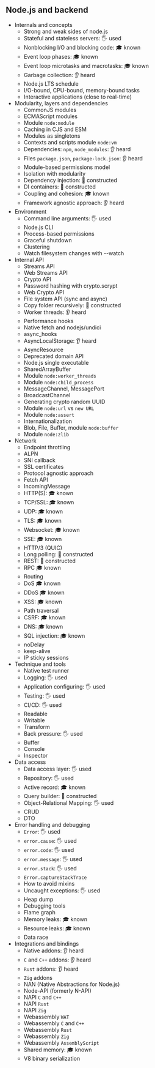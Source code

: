## Node.js and backend

- Internals and concepts
  - Strong and weak sides of node.js
  - Stateful and stateless servers: 🖐 used
  - Nonblocking I/O and blocking code: 🎓 known
  - Event loop phases: 🎓 known
  - Event loop microtasks and macrotasks: 🎓 known
  - Garbage collection: 👂 heard
  - Node.js LTS schedule
  - I/O-bound, CPU-bound, memory-bound tasks
  - Interactive applications (close to real-time)
- Modularity, layers and dependencies
  - CommonJS modules
  - ECMAScript modules
  - Module `node:module`
  - Caching in CJS and ESM
  - Modules as singletons
  - Contexts and scripts module `node:vm`
  - Dependencies: `npm`, `node_modules`: 👂 heard
  - Files `package.json`, `package-lock.json`: 👂 heard
  - Module-based permissions model
  - Isolation with modularity
  - Dependency injection: 🚀 constructed
  - DI containers: 🚀 constructed
  - Coupling and cohesion: 🎓 known
  - Framework agnostic approach: 👂 heard
- Environment
  - Command line arguments: 🖐 used
  - Node.js CLI
  - Process-based permissions
  - Graceful shutdown
  - Clustering
  - Watch filesystem changes with --watch
- Internal API
  - Streams API
  - Web Streams API
  - Crypto API
  - Password hashing with crypto.scrypt
  - Web Crypto API
  - File system API (sync and async)
  - Copy folder recursively: 🚀 constructed
  - Worker threads: 👂 heard
  - Performance hooks
  - Native fetch and nodejs/undici
  - async_hooks
  - AsyncLocalStorage: 👂 heard
  - AsyncResource
  - Deprecated domain API
  - Node.js single executable
  - SharedArrayBuffer
  - Module `node:worker_threads`
  - Module `node:child_process`
  - MessageChannel, MessagePort
  - BroadcastChannel
  - Generating crypto random UUID
  - Module `node:url` vs `new URL`
  - Module `node:assert`
  - Internationalization
  - Blob, File, Buffer, module `node:buffer`
  - Module `node:zlib`
- Network
  - Endpoint throttling
  - ALPN
  - SNI callback
  - SSL certificates
  - Protocol agnostic approach
  - Fetch API
  - IncomingMessage
  - HTTP(S): 🎓 known
  - TCP/SSL: 🎓 known
  - UDP: 🎓 known
  - TLS: 🎓 known
  - Websocket: 🎓 known
  - SSE: 🎓 known
  - HTTP/3 (QUIC)
  - Long polling: 🚀 constructed
  - REST: 🚀 constructed
  - RPC 🎓 known
  - Routing
  - DoS 🎓 known
  - DDoS 🎓 known
  - XSS: 🎓 known
  - Path traversal
  - CSRF: 🎓 known
  - DNS: 🎓 known
  - SQL injection: 🎓 known
  - noDelay
  - keep-alive
  - IP sticky sessions
- Technique and tools
  - Native test runner
  - Logging: 🖐 used
  - Application configuring: 🖐 used
  - Testing: 🖐 used
  - CI/CD: 🖐 used
  - Readable
  - Writable
  - Transform
  - Back pressure: 🖐 used
  - Buffer
  - Console
  - Inspector
- Data access
  - Data access layer: 🖐 used
  - Repository: 🖐 used
  - Active record: 🎓 known
  - Query builder: 🚀 constructed
  - Object-Relational Mapping: 🖐 used
  - CRUD
  - DTO
- Error handling and debugging
  - `Error`: 🖐 used
  - `error.cause`: 🖐 used
  - `error.code`: 🖐 used
  - `error.message`: 🖐 used
  - `error.stack`: 🖐 used
  - `Error.captureStackTrace`
  - How to avoid mixins
  - Uncaught exceptions: 🖐 used
  - Heap dump
  - Debugging tools
  - Flame graph
  - Memory leaks: 🎓 known
  - Resource leaks: 🎓 known
  - Data race
- Integrations and bindings
  - Native addons: 👂 heard
  - `C` and `C++` addons: 👂 heard
  - `Rust` addons: 👂 heard
  - `Zig` addons
  - NAN (Native Abstractions for Node.js)
  - Node-API (formerly N-API)
  - NAPI `C` and `C++`
  - NAPI `Rust`
  - NAPI `Zig`
  - Webassembly `WAT`
  - Webassembly `C` and `C++`
  - Webassembly `Rust`
  - Webassembly `Zig`
  - Webassembly `AssemblyScript`
  - Shared memory: 🎓 known
  - V8 binary serialization